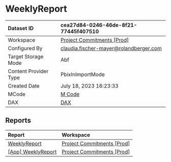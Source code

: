 



# WeeklyReport

|Dataset ID|cea27d84-0246-46de-8f21-77445f407510|
| :--- | :--- |
|Workspace|[Project Commitments [Prod]](../Workspaces/Project-Commitments-[Prod].md)|
|Configured By|claudia.fischer-mayer@rolandberger.com|
|Target Storage Mode|Abf|
|Content Provider Type|PbixInImportMode|
|Created Date|July 18, 2023 16:23:33|
|MCode|[M Code](./WeeklyReport/mcode.md)|
|DAX|[DAX](./WeeklyReport/dax.md)|

## Reports

|Report|Workspace|
| :--- | :--- |
|[WeeklyReport](../Reports/WeeklyReport.md)|[Project Commitments [Prod]](../Workspaces/Project-Commitments-[Prod].md)|
|[[App] WeeklyReport](../Reports/[App]-WeeklyReport.md)|[Project Commitments [Prod]](../Workspaces/Project-Commitments-[Prod].md)|
